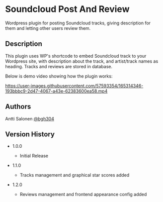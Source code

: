 # Soundcloud Post And Review

Wordpress plugin for posting Soundcloud tracks, giving description for them and letting other users review them.

## Description

This plugin uses WP's shortcode to embed Soundcloud track to your Wordpress site, with description about the track, and artist/track names as heading. Tracks and reviews are stored in database.

Below is demo video showing how the plugin works:

https://user-images.githubusercontent.com/57593354/165314346-193bbbc9-2d47-4067-a43e-62383600ea58.mp4


## Authors

Antti Salonen
[@bgh304](https://github.com/bgh304)

## Version History

* 1.0.0
	* Initial Release

* 1.1.0
	* Tracks management and graphical star scores added

* 1.2.0
	* Reviews management and frontend appearance config added

